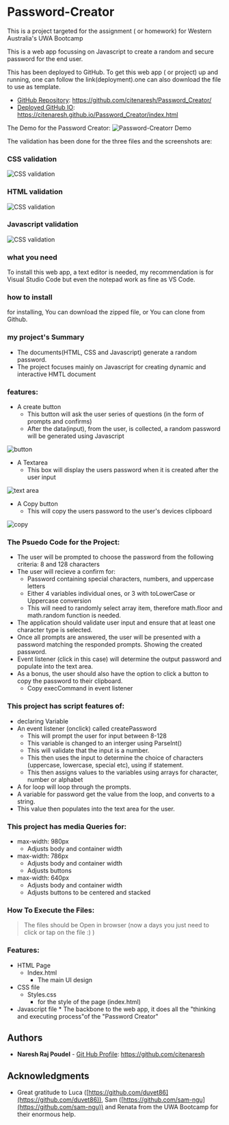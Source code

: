 # Password-Creator

This is a project targeted for the assignment ( or homework) for Western Australia's UWA Bootcamp

This is a web app focussing on Javascript to create a random and secure password for the end user. 

This has been deployed to GitHub. To get this web app ( or project) up and running, one can follow the link(deployment).one can also download the file to use as template.
 
* [GitHub Repository](https://github.com/citenaresh/Password_Creator/): https://github.com/citenaresh/Password_Creator/
* [Deployed GitHub IO](https://citenaresh.github.io/Password_Creator/index.html): https://citenaresh.github.io/Password_Creator/index.html

The Demo for the Password Creator:
![Password-Creatorr Demo](assets/Demo/PassMaker.gif)

The validation has been done for the three files and the screenshots are:
### CSS validation
![CSS validation](assets/Images/Code_Validator/CSS_Validator.png)

### HTML validation
![CSS validation](assets/Images/Code_Validator/HTML_Validator.png)

### Javascript validation
![CSS validation](assets/Images/Code_Validator/JS_Validator.png)

### what you need

To install this web app, a text editor is needed, my recommendation is for Visual Studio Code but even the notepad work as fine as VS Code. 

### how to install

for installing, You can download the zipped file, or You can clone from Github. 

### my project's Summary
* The documents(HTML, CSS and Javascript) generate a random password.
* The project focuses mainly on Javascript for creating dynamic and interactive HMTL document

### features: 
* A create button
    * This button will ask the user series of questions (in the form of prompts and confirms)
    * After the data(input), from the user, is collected, a random password will be generated using Javascript

![button](assets/Images/CreatePassword.png)

* A Textarea
    * This box will display the users password when it is created after the user input

![text area](assets/Images/CreatePassword.png)

* A Copy button 
    * This will copy the users password to the user's devices clipboard

![copy](assets/Images/CreatePassword.png)

### The Psuedo Code for the Project: 
* The user will be prompted to choose the password from the following criteria: 8 and 128 characters
* The user will recieve a confirm for: 
    * Password containing special characters, numbers, and uppercase letters
    * Either 4 variables individual ones, or 3 with toLowerCase or Uppercase conversion
    * This will need to randomly select array item, therefore math.floor and math.random function is needed.     
* The application should validate user input and ensure that at least one character type is selected.
* Once all prompts are answered, the user will be presented with a password matching the responded prompts. Showing the created password.
* Event listener (click in this case) will determine the output password and populate into the text area.
* As a bonus, the user should also have the option to click a button to copy the password to their clipboard.
    * Copy execCommand in event listener

### This project has script features of:
* declaring Variable 
* An event listener (onclick) called createPassword
    * This will prompt the user for input between 8-128
    * This variable is changed to an interger using ParseInt()
    * This will validate that the input is a number.
    * This then uses the input to determine the choice of characters (uppercase, lowercase, special etc), using if statement.
    * This then assigns values to the variables using arrays for character, number or alphabet
* A for loop will loop through the prompts. 
* A variable for password get the value from the  loop, and converts to a string. 
* This value then populates into the text area for the user.

### This project has media Queries for:
* max-width: 980px 
    * Adjusts body and container width
* max-width: 786px
    * Adjusts body and container width
    * Adjusts buttons
* max-width: 640px
    * Adjusts body and container width
    * Adjusts buttons to be centered and stacked

### How To Execute the Files:
> The files should be Open in browser (now a days you just need to click or tap on the file :) )

### Features: 
* HTML Page
    * Index.html 
        * The main UI design
* CSS file
    * Styles.css
        * for the style of the page (index.html)
* Javascript file
        * The backbone to the web app, it does all the "thinking and executing process"of the "Password Creator"


## Authors

* **Naresh Raj Poudel** - [Git Hub Profile](https://github.com/citenaresh): https://github.com/citenaresh

## Acknowledgments

* Great gratitude to Luca ([https://github.com/duvet86](https://github.com/duvet86)), Sam ([https://github.com/sam-ngu](https://github.com/sam-ngu)) and Renata from the UWA Bootcamp for their enormous help.
